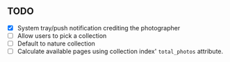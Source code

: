 ## TODO

- [x] System tray/push notification crediting the photographer
- [ ] Allow users to pick a collection
- [ ] Default to nature collection
- [ ] Calculate available pages using collection index' `total_photos` attribute.